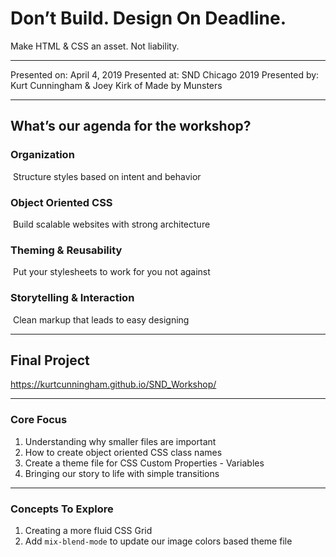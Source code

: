 # Don’t Build. Design On Deadline.
Make HTML & CSS an asset. Not liability.

---

Presented on: April 4, 2019
Presented at: SND Chicago 2019
Presented by: Kurt Cunningham & Joey Kirk of Made by Munsters

---

## What’s our agenda for the workshop?

### Organization
 Structure styles based on intent and behavior

### Object Oriented CSS
 Build scalable websites with strong architecture

### Theming & Reusability
 Put your stylesheets to work for you not against

### Storytelling & Interaction
 Clean markup that leads to easy designing

---

## Final Project
https://kurtcunningham.github.io/SND_Workshop/

---

### Core Focus
1. Understanding why smaller files are important
2. How to create object oriented CSS class names
3. Create a theme file for CSS Custom Properties - Variables
4. Bringing our story to life with simple transitions

---

### Concepts To Explore
1. Creating a more fluid CSS Grid
2. Add `mix-blend-mode` to update our image colors based theme file
